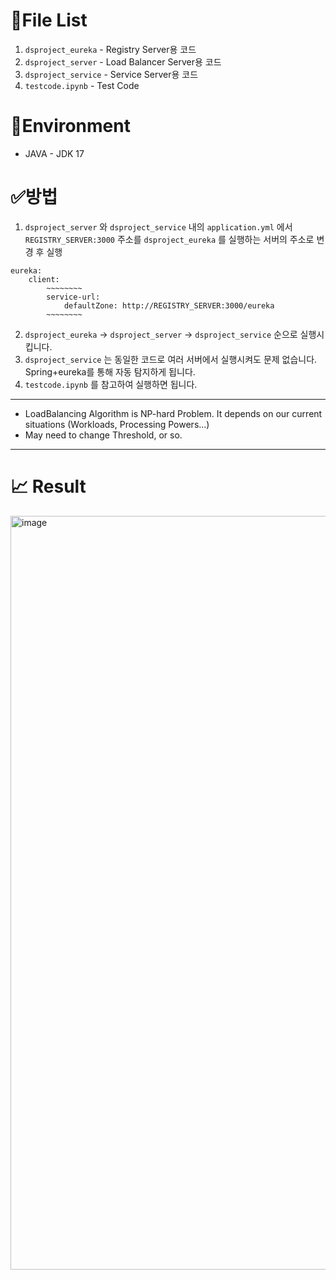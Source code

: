 # 📁File List

1. `dsproject_eureka` - Registry Server용 코드
2. `dsproject_server` - Load Balancer Server용 코드
3. `dsproject_service` - Service Server용 코드
4. `testcode.ipynb` - Test Code

# 📌Environment

- JAVA - JDK 17

# ✅방법

1. `dsproject_server` 와 `dsproject_service` 내의 `application.yml` 에서`REGISTRY_SERVER:3000` 주소를 `dsproject_eureka` 를 실행하는 서버의 주소로 변경 후 실행

```docker
eureka:
	client:
		~~~~~~~~
		service-url:
			defaultZone: http://REGISTRY_SERVER:3000/eureka
		~~~~~~~~
```

2. `dsproject_eureka` → `dsproject_server` → `dsproject_service` 순으로 실행시킵니다.
3. `dsproject_service` 는 동일한 코드로 여러 서버에서 실행시켜도 문제 없습니다. Spring+eureka를 통해 자동 탐지하게 됩니다.
4. `testcode.ipynb` 를 참고하여 실행하면 됩니다.

---

- LoadBalancing Algorithm is NP-hard Problem. It depends on our current situations (Workloads, Processing Powers...)
- May need to change Threshold, or so.

---

# 📈  Result

<img width="1206" alt="image" src="https://github.com/JongHoB/DS_LoadBalancer/assets/78012131/603bd3ab-b489-419b-a2ef-7d6db9cb76f7">
